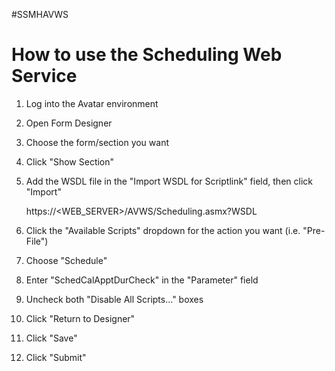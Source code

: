 ﻿#SSMHAVWS

# How to use the Scheduling Web Service

1. Log into the Avatar environment
2. Open Form Designer
3. Choose the form/section you want
4. Click "Show Section"
5. Add the WSDL file in the "Import WSDL for Scriptlink" field, then click "Import"

    https://<WEB_SERVER>/AVWS/Scheduling.asmx?WSDL

6. Click the "Available Scripts" dropdown for the action you want (i.e. "Pre-File")
7. Choose "Schedule"
8. Enter "SchedCalApptDurCheck" in the "Parameter" field
9. Uncheck both "Disable All Scripts..." boxes
10. Click "Return to Designer"
11. Click "Save"
12. Click "Submit"